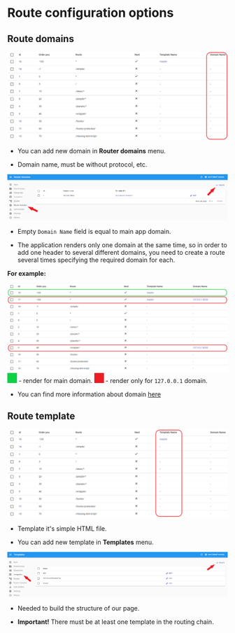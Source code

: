 # Route configuration options

## Route domains
![ILC registry domains field](../assets/domain-field.png)

 - You can add new domain in **Router domains** menu.

 - Domain name, must be without protocol, etc.

![ILC registry domains menu](../assets/domain-create.png)

 - Empty `Domain Name` field is equal to main app domain.

 - The application renders only one domain at the same time, so in order to add one header to several different domains, you need to create a route several times specifying the required domain for each.

 **For example:**

 ![ILC registry domains example](../assets/domain-example.png)
 ![color box](../assets/green-box.png) - render for main domain.
 ![color box](../assets/red-box.png) - render only for `127.0.0.1` domain.

 - You can find more information about domain [here](../multi-domains.md)

 ## Route template
 ![ILC registry template field](../assets/template-field.png)

 - Template it's simple HTML file.

 - You can add new template in **Templates** menu.

 ![ILC registry template menu](../assets/template-create.png)

 - Needed to build the structure of our page.

 - **Important!** There must be at least one template in the routing chain.